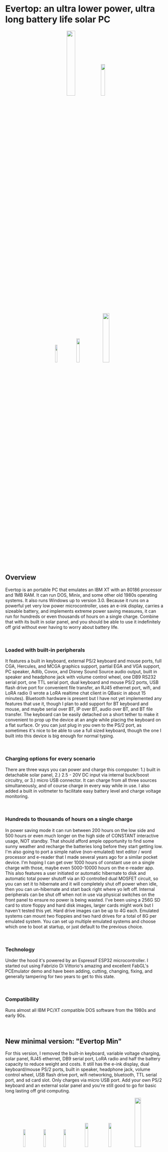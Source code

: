 # Evertop: an ultra lower power, ultra long battery life solar PC

<div align="center">
  <img width = "23%" src="https://github.com/ericjenott/Evertop/blob/main/images/games/testdrive2-1.JPG">
  <img width = "16%" src="https://github.com/ericjenott/Evertop/blob/main/images/exterior/standing_angle1.JPG">
</div>
<div align="center">
  <img width = "12%" src="https://github.com/ericjenott/Evertop/blob/main/images/exterior/solar_stand1.JPG">
  <img width = "14%" src="https://github.com/ericjenott/Evertop/blob/main/images/exterior/keyboard_detached2.JPG">
  <img width = "20%" src="https://github.com/ericjenott/Evertop/blob/main/images/exterior/opendevice3.JPG">
</div>

<br>



## Overview
Evertop is an portable PC that emulates an IBM XT with an 80186 processor and 1MB RAM. It can run DOS, Minix, and some other old 1980s operating systems.  It also runs Windows up to version 3.0.  Because it runs on a powerful yet very low power microcontroller, uses an e-ink display, carries a sizeable battery, and implements extreme power saving measures, it can run for hundreds or even thousands of hours on a single charge.  Combine that with its built in solar panel, and you should be able to use it indefinitely off grid without ever having to worry about battery life.

<br>

### Loaded with built-in peripherals
It features a built in keyboard, external PS/2 keyboard and mouse ports, full CGA, Hercules, and MCGA graphics support, partial EGA and VGA support, PC speaker, Adlib, Covox, and Disney Sound Source audio output, built in speaker and headphone jack with volume control wheel, one DB9 RS232 serial port, one TTL serial port, dual keyboard and mouse PS/2 ports, USB flash drive port for convenient file transfer, an RJ45 ethernet port, wifi, and LoRA radio (I wrote a LoRA realtime chat client in QBasic in about 15 minutes).  Bluetooth hardware is present but I have not yet implemented any features that use it, though I plan to add support for BT keyboard and mouse, and maybe serial over BT, IP over BT, audio over BT, and BT file transfer.  The keyboard can be easily detached on a short tether to make it convenient to prop up the device at an angle while placing the keyboard on a flat surface.  Or you can just plug in you own to the PS/2 port, as sometimes it's nice to be able to use a full sized keyboard, though the one I built into this device is big enough for normal typing.

<br>

### Charging options for every scenario
There are three ways you can power and charge this compputer: 1.) built in detachable solar panel, 2.) 2.5 - 20V DC input via internal buck/boost circuitry, or 3.) micro USB connector.  It can charge from all three sources simultaneously, and of course charge in every way while in use.  I also added a built in voltmeter to facilitate easy battery level and charge voltage monitoring.

<br>

### Hundreds to thousands of hours on a single charge
In power saving mode it can run between 200 hours on the low side and 500 hours or even much longer on the high side of CONSTANT interactive usage, NOT standby.  That should afford ample opportunity to find some sunny weather and recharge the batteries long before they start getting low.  I'm also going to port a simple native (non-emulated) text editor / word processor and e-reader that I made several years ago for a similar pocket device.  I'm hoping I can get over 1000 hours of constant use on a single charge with those, maybe even 5000-10000 hours on the e-reader app.  This also features a user initiated or automatic hibernate to disk and automatic total power shutoff via an IO controlled dual MOSFET circuit, so you can set it to hibernate and it will completely shut off power when idle, then you can un-hibernate and start back right where yo left off.  Internal peripherals can be shut off when not in use via physical switches on the front panel to ensure no power is being wasted. I've been using a 256G SD card to store floppy and hard disk images, larger cards might work but I haven't tested this yet.  Hard drive images can be up to 4G each.  Emulated systems can mount two floppies and two hard drives for a total of 8G per emulated system.  You can set up multiple emulated systems and choose which one to boot at startup, or just default to the previous choice.

<br>

### Technology
Under the hood it's powered by an Espressif ESP32 microcontroller.  I started out using Fabrizio Di Vittorio's amazing and excellent FabGL's PCEmulator demo and have been adding, cutting, changing, fixing, and generally tampering for two years to get to this state.

<br>

### Compatibility
Runs almost all IBM PC/XT compatible DOS software from the 1980s and early 90s.

<br>

## New minimal version: "Evertop Min" 
For this version, I removed the built-in keyboard, variable voltage charging, solar panel, RJ45 ethernet, DB9 serial port, LoRA radio and half the battery capacity to reduce weight and costs.  It still has the e-ink display, dual keyboard/mouse PS/2 ports, built in speaker, headphone jack, volume control wheel, USB flash drive port, wifi networking, bluetooth, TTL serial port, and sd card slot.  Only charges via micro USB port.  Add your own PS/2 keyboard and an external solar panel and you're still good to go for basic long lasting off grid computing.

<div align="center">
  <img width = "12%" src="https://github.com/ericjenott/Evertop/blob/main/images/min/smallkbd2.JPG">
  <img width = "12%" src="https://github.com/ericjenott/Evertop/blob/main/images/min/connected_devices4.JPG">
  <img width = "12%" src="https://github.com/ericjenott/Evertop/blob/main/images/min/excel.JPG">
  <img width = "14%" src="https://github.com/ericjenott/Evertop/blob/main/images/min/rightside2.JPG">
  <img width = "14%" src="https://github.com/ericjenott/Evertop/blob/main/images/min/leftside2.JPG">
  <img width = "20%" src="https://github.com/ericjenott/Evertop/blob/main/images/min/with_max2.jpg">
</div>

<br><br>

## Sample Videos
Note: if some videos won't play in Firefox, please try using Chrome.
OR watch the hi-res full versions on my Youtube playlist <a href="https://youtube.com/playlist?list=PLS5HRMZsVMLZf-PbHvJDVLgTP-tTvth55&si=df2rlJ7pIH9pm1Kg">here</a>.

<br><br>
### QBASIC "hello world"
[qbasic.webm](https://github.com/user-attachments/assets/225efe0d-2b90-4db3-8a54-ab3ef893bf0d)


<br><br>
### Space Quest 3 with Adlib sound and music
[sq3.webm](https://github.com/user-attachments/assets/c5009e01-66ea-4530-b80a-ca6bba2cad84)


<br><br>
### Minesweeper on Windows
https://github.com/user-attachments/assets/b7f956ff-74b3-41ea-ae83-52795d74841c

<br><br>
### Adlib Jukebox
[adlib_jukebox.webm](https://github.com/user-attachments/assets/77afcefa-28e7-49af-b235-64be55e5e011)


<br><br>
### Using a USB flash drive
https://github.com/user-attachments/assets/77839a7c-f4f0-4fe8-b198-c7e36b9bc334

<br><br>
### Networking: Ping and FTP
[ping&ftp.webm](https://github.com/user-attachments/assets/1dece6fd-4c53-47e5-9447-b6fbbb594350)


<br><br>
### Networking: Web browsing
[ping&ftp.webm](https://github.com/user-attachments/assets/5953b3ac-76ed-48e4-ad6b-3391908de6b6)


<br><br>
### Hibernating and resuming
[hibernate&restore.webm](https://github.com/user-attachments/assets/0994e4d7-eb75-49b8-af09-cb980382228f)


<br><br>
### Solar panel detaching and re-attaching
[solar_panel_setup.webm](https://github.com/user-attachments/assets/64aee97a-6224-4b30-9b58-15e1a4472caa)


<br><br>
### System startup and color inversion
https://github.com/user-attachments/assets/274726d5-35ea-4eb5-89cf-f3aabaa0a709

<br><br>
### King's Quest 1
https://github.com/user-attachments/assets/13fd18fd-db5c-4421-96a0-fe79615b92be

<br><br>
### QEdit editing autoexec.bat
https://github.com/user-attachments/assets/c6fe3bd9-1a23-458f-8ec3-6ddc4d6cbe65

<br><br>
### Wolfenstein 3D
https://github.com/user-attachments/assets/bc20bdcb-f14d-412a-a6b3-60eefe2f2ee0

<br><br>
### Doom
[doom.webm](https://github.com/user-attachments/assets/2f68af70-148d-4c9d-953a-2bd9d20c162e)


<br><br>
### CP/M-86 with Turbo Pascal
https://github.com/user-attachments/assets/1cd02330-907e-408f-8e0b-55a8b3c6f605

<br><br>
### When and why to use "Color Emulation"
https://github.com/user-attachments/assets/255e8f95-449a-4774-9168-92bb78608fd5

<br><br>
### Planet X3
https://github.com/user-attachments/assets/5619d1c5-ceab-4a71-88d1-a452a3150254

<br><br>
### ZZT version of King's Quest
https://github.com/user-attachments/assets/bbe96d6b-c1de-4b15-b2b7-966082788475

<br><br>
### Scott Adams's Pirate Adventure
[pirate_adventure.webm](https://github.com/user-attachments/assets/65f91223-6548-49b4-8285-87ed1f7a8a00)


<br><br>
### SimCity
https://github.com/user-attachments/assets/fcb67050-38f1-4a1c-a01d-8c2a09fdbfc0

<br><br>
### Zork
https://github.com/user-attachments/assets/5a589181-e170-4a2e-939b-188634d5aca1

<br><br>
### Minix with Colossal Cave Adventure
https://github.com/user-attachments/assets/3e4fb967-9d5a-4690-983b-c53c2af49256
















